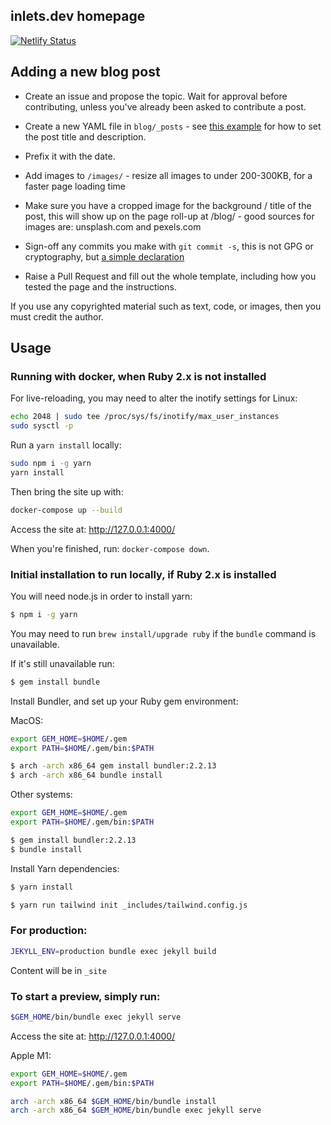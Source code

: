 ## inlets.dev homepage

[![Netlify Status](https://api.netlify.com/api/v1/badges/fd9c25fb-865c-481e-adcf-90f6a0a7a0cc/deploy-status)](https://app.netlify.com/sites/inlets-dev/deploys)

## Adding a new blog post

* Create an issue and propose the topic. Wait for approval before contributing, unless you've already been asked to contribute a post.

* Create a new YAML file in `blog/_posts` - see [this example](https://github.com/alexellis/inlets.dev/blob/master/blog/_posts/2020-10-29-preparing-docker-hub-rate-limits.md) for how to set the post title and description.

* Prefix it with the date.

* Add images to `/images/` - resize all images to under 200-300KB, for a faster page loading time

* Make sure you have a cropped image for the background / title of the post, this will show up on the page roll-up at /blog/ - good sources for images are: unsplash.com and pexels.com

* Sign-off any commits you make with `git commit -s`, this is not GPG or cryptography, but [a simple declaration](https://en.wikipedia.org/wiki/Developer_Certificate_of_Origin)

* Raise a Pull Request and fill out the whole template, including how you tested the page and the instructions.

If you use any copyrighted material such as text, code, or images, then you must credit the author.

## Usage

### Running with docker, when Ruby 2.x is not installed

For live-reloading, you may need to alter the inotify settings for Linux:

```bash
echo 2048 | sudo tee /proc/sys/fs/inotify/max_user_instances
sudo sysctl -p
```

Run a `yarn install` locally:

```bash
sudo npm i -g yarn
yarn install
```


Then bring the site up with:

```bash
docker-compose up --build
```

Access the site at: http://127.0.0.1:4000/

When you're finished, run: `docker-compose down`.

### Initial installation to run locally, if Ruby 2.x is installed

You will need node.js in order to install yarn:

```bash
$ npm i -g yarn
```

You may need to run `brew install/upgrade ruby` if the `bundle` command is unavailable.

If it's still unavailable run:

```bash
$ gem install bundle
```

Install Bundler, and set up your Ruby gem environment:

MacOS:

```bash
export GEM_HOME=$HOME/.gem
export PATH=$HOME/.gem/bin:$PATH

$ arch -arch x86_64 gem install bundler:2.2.13
$ arch -arch x86_64 bundle install
```

Other systems:

```bash
export GEM_HOME=$HOME/.gem
export PATH=$HOME/.gem/bin:$PATH

$ gem install bundler:2.2.13
$ bundle install
```

Install Yarn dependencies:

```bash
$ yarn install

$ yarn run tailwind init _includes/tailwind.config.js
```

### For production:

```bash
JEKYLL_ENV=production bundle exec jekyll build
```

Content will be in `_site`

### To start a preview, simply run:

```bash
$GEM_HOME/bin/bundle exec jekyll serve
```

Access the site at: http://127.0.0.1:4000/

Apple M1:

```bash
export GEM_HOME=$HOME/.gem
export PATH=$HOME/.gem/bin:$PATH

arch -arch x86_64 $GEM_HOME/bin/bundle install
arch -arch x86_64 $GEM_HOME/bin/bundle exec jekyll serve
```

